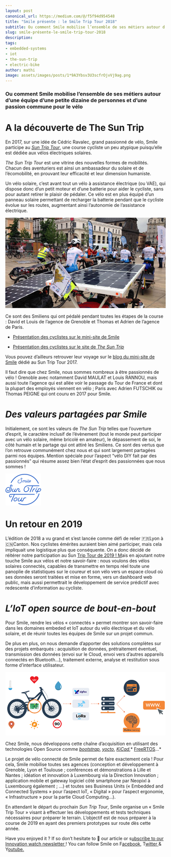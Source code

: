 ```yaml
---
layout: post
canonical_url: https://medium.com/@/f5f94d954548
title: "Smile présente : le Smile Trip Tour 2018"
subtitle: Ou comment Smile mobilise l’ensemble de ses métiers autour d’une équipe d’une petite dizaine de personnes et d’une passion commune pour le…
slug: smile-présente-le-smile-trip-tour-2018
description:
tags:
- embedded-systems
- iot
- the-sun-trip
- electric-bike
author: mathi
image: assets/images/posts/1*9A3Ybsv3U3scfrOjvVj9ag.png
---
```


### Ou comment Smile mobilise l’ensemble de ses métiers autour d’une équipe d’une petite dizaine de personnes et d’une passion commune pour le vélo

# A la découverte de The Sun Trip

En 2017, sur une idée de Cédric Ravalec, grand passionné de vélo, Smile participe au [*Sun Trip Tour*](https://www.thesuntrip.com/st-tour-2017/), une course cycliste un peu atypique puisqu’elle est dédiée aux vélos électriques solaires.

*The Sun Trip Tour* est une vitrine des nouvelles formes de mobilités. Chacun des aventuriers est ainsi un ambassadeur du solaire et de l’écomobilité, en prouvant leur efficacité et leur dimension humaniste.

Un vélo solaire, c’est avant tout un vélo à assistance électrique (ou VAE), qui dispose donc d’un petit moteur et d’une batterie pour aider le cycliste, sans pour autant retirer le plaisir de pédaler. Ce vélo est en plus équipé d’un panneau solaire permettant de recharger la batterie pendant que le cycliste évolue sur les routes, augmentant ainsi l’autonomie de l’assistance électrique.

![Exemples de vélos solaires pendant le Sun Trip Tour 2017. Source : Lauriane Havard pour Radio France.](/assets/images/posts/0*d7pZuhWY3z__iwAs.jpg)

Ce sont des Smiliens qui ont pédalé pendant toutes les étapes de la course : David et Louis de l’agence de Grenoble et Thomas et Adrien de l’agence de Paris.

* [Présentation des cyclistes sur le mini-site de Smile](https://suntriptour.smile.eu/les-cyclistes)

* [Présentation des cyclistes sur le site de *The Sun Trip*](https://www.thesuntrip.com/participants-2017/smile-team/)

Vous pouvez d’ailleurs retrouver leur voyage sur le [blog du mini-site de Smile](https://suntriptour.smile.eu/blog) dédié au Sun Trip Tour 2017.

Il faut dire que chez Smile, nous sommes nombreux à être passionnés de vélo ! Grenoble avec notamment David MAULAT et Louis RANNOU, mais aussi toute l’agence qui est allée voir le passage du Tour de France et dont la plupart des employés viennent en vélo ; Paris avec Adrien FUTSCHIK ou Thomas PEIGNE qui ont couru en 2017 pour Smile.

# *Des valeurs partagées par Smile*

Initialement, ce sont les valeurs de *The Sun Trip* telles que l’ouverture d’esprit, le caractère inclusif de l’évènement (tout le monde peut participer avec un vélo solaire, même bricolé en amateur), le dépassement de soi, le côté humain et le partage qui ont attiré les Smiliens. Ce sont des vertus que l’on retrouve communément chez nous et qui sont largement partagées parmi nos équipes. Mention spéciale pour l’aspect “vélo DIY fait par des passionnés” qui résume assez bien l’état d’esprit des passionnées que nous sommes !

![Logo Smile pour le Sun Trip Tour 2017](/assets/images/posts/0*eME8j0rF5MAXvCfO.png)

# Un retour en 2019

L’édition de 2018 a vu grand et s’est lancée comme défi de relier 🇫🇷Lyon à 🇨🇳Canton. Nos cyclistes émérites auraient bien aimé participer, mais cela impliquait une logistique plus que conséquente. On a donc décidé de réitérer notre participation au Sun [Trip Tour de 2019 ! M](https://www.thesuntrip.com/sun-trip-tour-2019/)ais en ajoutant notre touche Smile aux vélos et notre savoir-faire : nous voulons des vélos solaires connectés, capables de transmettre en temps réel toute une panoplie de statistiques sur le coureur et son vélo vers un espace cloud où ses données seront traitées et mise en forme, vers un dashboard web public, mais aussi permettrait le développement de service prédictif avec redescente d’information au cycliste.

# *L’IoT open source de bout-en-bout*

Pour Smile, rendre les vélos « connectés » permet montrer son savoir-faire dans les domaines embeded et IoT autour du vélo électrique et du vélo solaire, et de réunir toutes les équipes de Smile sur un projet commun.

De plus en plus, on nous demande d’apporter des solutions complètes sur des projets embarqués : acquisition de données, prétraitement éventuel, transmission des données (envoi sur le Cloud, envoi vers d’autres appareils connectés en Bluetooth…), traitement externe, analyse et restitution sous forme d’interface utilisateur.

![Chaîne d’acquisition du vélo solaire connecté de Smile](/assets/images/posts/0*BkHF0Bry5vPlEdno.png)

Chez Smile, nous développons cette chaîne d’acquisition en utilisant des technologies Open Source comme [*bootstrap*](https://getbootstrap.com/), [*yocto*](https://www.yoctoproject.org/), [*KiCad*](http://kicad-pcb.org/),* [FreeRTOS](https://www.freertos.org/)…*

Le projet de vélo connecté de Smile permet de faire exactement cela ! Pour cela, Smile mobilise toutes ses agences (conception et développement à Grenoble, Lyon et Toulouse ; conférences et démonstrations à Lille et Nantes ; idéation et innovation à Luxembourg via la Direction Innovation ; application mobile et gateway logiciel côté smartphone par Neopixl à Luxembourg également ; …) et toutes ses Business Units (« Embedded and Connected Systems » pour l’aspect IoT, « Digital » pour l’aspect ergonomie, « Infrastructure » pour la partie Cloud Computing…).

En attendant le départ du prochain *Sun Trip Tour*, Smile organise un « Smile Trip Tour » visant à effectuer les développements et tests techniques nécessaires pour préparer le terrain. L’objectif est de nous préparer à la course de 2019 en ayant des premiers prototypes sur route dès cette année.

Have you enjoyed it ? If so don’t hesitate to 👏 our article or s[ubscribe to our Innovation watch newsletter ](https://www.getrevue.co/profile/smileinnovation)!
You can follow Smile on F[acebook,](https://www.facebook.com/smileopensource) T[witter ](https://www.twitter.com/GroupeSmile)& Y[outube.](http://www.youtube.com/user/SmileOpenSource)


